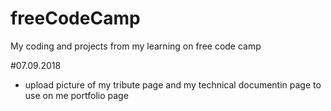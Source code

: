# freeCodeCamp
My coding and projects from my learning on free code camp


#07.09.2018
  - upload picture of my tribute page and my technical documentin page to use on me portfolio page 
